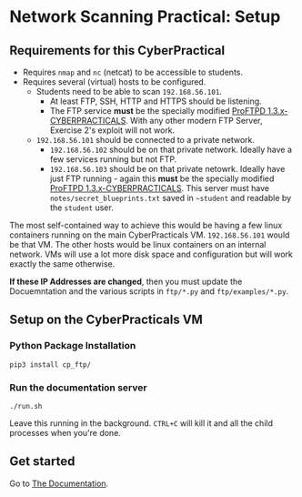 # Network Scanning Practical: Setup

## Requirements for this CyberPractical

* Requires `nmap` and `nc` (netcat) to be accessible to students.
* Requires several (virtual) hosts to be configured.
  * Students need to be able to scan `192.168.56.101`.
    * At least FTP, SSH, HTTP and HTTPS should be listening.
    * The FTP service **must** be the specially modified [ProFTPD 1.3.x-CYBERPRACTICALS](https://git.cs.york.ac.uk/cyber-practicals/proftpd). With any other modern FTP Server, Exercise 2's exploit will not work.
  * `192.168.56.101` should be connected to a private network.
    * `192.168.56.102` should be on that private network. Ideally have a few services running but not FTP.
    * `192.168.56.103` should be on that private netowrk. Ideally have just FTP running - again this **must** be the specially modified [ProFTPD 1.3.x-CYBERPRACTICALS](https://git.cs.york.ac.uk/cyber-practicals/proftpd). This server must have `notes/secret_blueprints.txt` saved in `~student` and readable by the `student` user.

The most self-contained way to achieve this would be having a few linux containers running on the main CyberPracticals VM. `192.168.56.101` would be that VM. The other hosts would be linux containers on an internal network. VMs will use a lot more disk space and configuration but will work exactly the same otherwise.

**If these IP Addresses are changed**, then you must update the Docuemntation and the various scripts in `ftp/*.py` and `ftp/examples/*.py`.

## Setup on the CyberPracticals VM

### Python Package Installation
```
pip3 install cp_ftp/
```

### Run the documentation server
```
./run.sh
```

Leave this running in the background. `CTRL+C` will kill it and all the child processes when you're done.

## Get started
Go to [The Documentation](http://localhost:3000).
